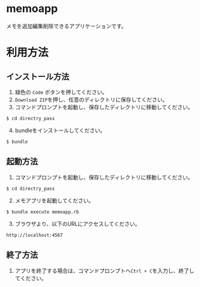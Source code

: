 # memoapp

メモを追加編集削除できるアプリケーションです。

# 利用方法
## インストール方法
1. 緑色の `Code` ボタンを押してください。
2. `Download ZIP`を押し、任意のディレクトリに保存してください。
3. コマンドプロンプトを起動し、保存したディレクトリに移動してください。

```
$ cd directry_pass
```
4. bundleをインストールしてください。

```
$ bundle
```
## 起動方法
1. コマンドプロンプトを起動し、保存したディレクトリに移動してください。

```
$ cd directry_pass
```
2. メモアプリを起動してください。

```
$ bundle execute memoapp.rb
```
3. ブラウザより、以下のURLにアクセスしてください。

```
http://localhost:4567
```
## 終了方法
1. アプリを終了する場合は、コマンドプロンプトへ` Ctrl + C `を入力し、終了してください。


